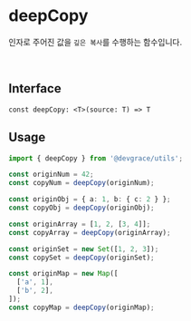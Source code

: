 # deepCopy

인자로 주어진 값을 `깊은 복사`를 수행하는 함수입니다.

<br />

## Interface
```tsx
const deepCopy: <T>(source: T) => T
```

## Usage
```ts
import { deepCopy } from '@devgrace/utils';

const originNum = 42;
const copyNum = deepCopy(originNum);

const originObj = { a: 1, b: { c: 2 } };
const copyObj = deepCopy(originObj);

const originArray = [1, 2, [3, 4]];
const copyArray = deepCopy(originArray);

const originSet = new Set([1, 2, 3]);
const copySet = deepCopy(originSet);

const originMap = new Map([
  ['a', 1],
  ['b', 2],
]);
const copyMap = deepCopy(originMap);
```